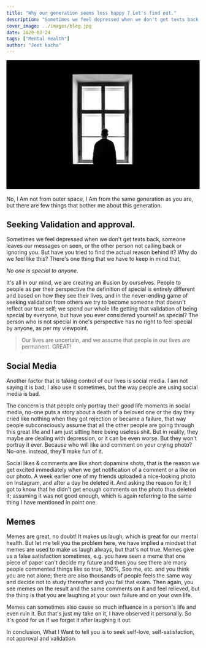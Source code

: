 ```yaml
---
title: "Why our generation seems less happy ? Let's find out."
description: "Sometimes we feel depressed when we don't get texts back, someone leaves our messages on seen, or the other person not calling back or ignoring you. But have you tried to find the actual reason behind it?"
cover_image: ../images/blog.jpg
date: 2020-03-24
tags: ["Mental Health"]
author: "Jeet kacha"
---
```


![our-generation](../images/blog.jpg)

No, I Am not from outer space, I Am from the same generation as you are, but there are few things that bother me about this generation.

## Seeking Validation and approval.

Sometimes we feel depressed when we don't get texts back, someone leaves our messages on seen, or the other person not calling back or ignoring you. But have you tried to find the actual reason behind it? Why do we feel like this? There's one thing that we have to keep in mind that,

_No one is special to anyone._

It's all in our mind, we are creating an illusion by ourselves. People to people as per their perspective the definition of special is entirely different and based on how they see their lives, and in the never-ending game of seeking validation from others we try to become someone that doesn't reflect our true self; we spend our whole life getting that validation of being special by everyone, but have you ever considered yourself as special? The person who is not special in one's perspective has no right to feel special by anyone, as per my viewpoint.

> Our lives are uncertain, and we assume that people in our lives are permanent. GREAT!

## Social Media

Another factor that is taking control of our lives is social media. I am not saying it is bad; I also use it sometimes, but the way people are using social media is bad.

The concern is that people only portray their good life moments in social media, no-one puts a story about a death of a beloved one or the day they cried like nothing when they got rejection or became a failure, that way people subconsciously assume that all the other people are going through this great life and I am just sitting here being useless shit. But in reality, they maybe are dealing with depression, or it can be even worse. But they won't portray it ever. Because who will like and comment on your crying photo? No-one. instead, they'll make fun of it.

Social likes & comments are like short dopamine shots, that is the reason we get excited immediately when we get notification of a comment or a like on our photo. A week earlier one of my friends uploaded a nice-looking photo on Instagram, and after a day he deleted it. And asking the reason for it; I got to know that he didn't get enough comments on the photo thus deleted it; assuming it was not good enough, which is again referring to the same thing I have mentioned in point one.

## Memes

Memes are great, no doubt! It makes us laugh, which is great for our mental health. But let me tell you the problem here, we have implied a mindset that memes are used to make us laugh always, but that's not true. Memes give us a false satisfaction sometimes, e.g. you have seen a meme that one piece of paper can't decide my future and then you see there are many people commented things like so true, 100%, Soo me, etc. and you think you are not alone; there are also thousands of people feels the same way and decide not to study thereafter and you fail that exam. Then again, you see memes on the result and the same comments on it and feel relieved, but the thing is that you are laughing at your own failure and on your own life.

Memes can sometimes also cause so much influence in a person's life and even ruin it. But that's just my take on it, I have observed it personally. So it's good for us if we forget it after laughing it out.

In conclusion, What I Want to tell you is to seek self-love, self-satisfaction, not approval and validation.

